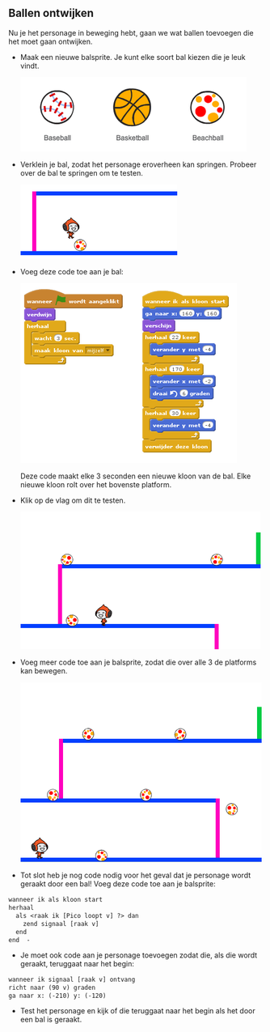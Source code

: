 ## Ballen ontwijken

Nu je het personage in beweging hebt, gaan we wat ballen toevoegen die het moet gaan ontwijken.

+ Maak een nieuwe balsprite. Je kunt elke soort bal kiezen die je leuk vindt.
    
    ![screenshot](images/dodge-balls.png)

+ Verklein je bal, zodat het personage eroverheen kan springen. Probeer over de bal te springen om te testen.
    
    ![screenshot](images/dodge-ball-resize.png)

+ Voeg deze code toe aan je bal:
    
    ![screenshot](images/dodge-ball-motion.png)
    
    Deze code maakt elke 3 seconden een nieuwe kloon van de bal. Elke nieuwe kloon rolt over het bovenste platform.

+ Klik op de vlag om dit te testen.
    
    ![screenshot](images/dodge-ball-test.png)

+ Voeg meer code toe aan je balsprite, zodat die over alle 3 de platforms kan bewegen.
    
    ![screenshot](images/dodge-ball-more-motion.png)

+ Tot slot heb je nog code nodig voor het geval dat je personage wordt geraakt door een bal! Voeg deze code toe aan je balsprite:
    
```blocks
wanneer ik als kloon start
herhaal 
  als <raak ik [Pico loopt v] ?> dan 
    zend signaal [raak v]
  end
end  -
```

+ Je moet ook code aan je personage toevoegen zodat die, als die wordt geraakt, teruggaat naar het begin:
    
```blocks
wanneer ik signaal [raak v] ontvang
richt naar (90 v) graden
ga naar x: (-210) y: (-120)
```

+ Test het personage en kijk of die teruggaat naar het begin als het door een bal is geraakt.